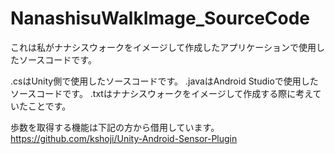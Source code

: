 # NanashisuWalkImage_SourceCode
これは私がナナシスウォークをイメージして作成したアプリケーションで使用したソースコードです。

.csはUnity側で使用したソースコードです。
.javaはAndroid Studioで使用したソースコードです。
.txtはナナシスウォークをイメージして作成する際に考えていたことです。

歩数を取得する機能は下記の方から借用しています。
https://github.com/kshoji/Unity-Android-Sensor-Plugin
